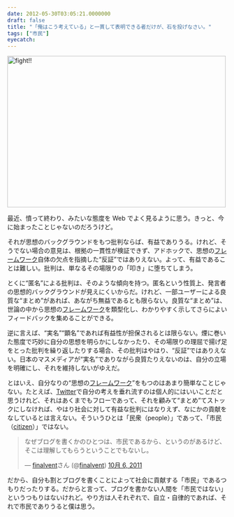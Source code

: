 ```yaml
---
date: 2012-05-30T03:05:21.0000000
draft: false
title: "「俺はこう考えている」と一貫して表明できる者だけが、石を投げなさい。"
tags: ["市民"]
eyecatch: 
---
```

<p><a href="http://www.flickr.com/photos/kirsten_mayhew/4629558836/" title="fight!! by Kirstenn!, on Flickr"><img src="http://farm5.staticflickr.com/4058/4629558836_f34227c298.jpg" width="500" height="346" alt="fight!!"></a></p><p>最近、憤って終わり、みたいな態度を Web でよく見るように思う。きっと、今に始まったことじゃないのだろうけど。</p><p>それが思想のバックグラウンドをもつ批判ならば、有益でありうる。けれど、そうでない場合の意見は、根拠の一貫性が検証できず、アドホックで、思想の<a class="keyword" href="http://d.hatena.ne.jp/keyword/%A5%D5%A5%EC%A1%BC%A5%E0%A5%EF%A1%BC%A5%AF">フレームワーク</a>自体の欠点を指摘した“反証”ではありえない。よって、有益であることは難しい。批判は、単なるその場限りの「叩き」に堕ちてしまう。</p><p>とくに“匿名”による批判は、そのような傾向を持つ。匿名という性質上、発言者の思想的バックグラウンドが見えにくいからだ。けれど、一部ユーザーによる良質な“まとめ”があれば、あながち無益であるとも限らない。良質な“まとめ”は、世論の中から思想の<a class="keyword" href="http://d.hatena.ne.jp/keyword/%A5%D5%A5%EC%A1%BC%A5%E0%A5%EF%A1%BC%A5%AF">フレームワーク</a>を類型化し、わかりやすく示してさらによいフィードバックを集めることができる。</p><p>逆に言えば、“実名”“顕名”であれば有益性が担保されるとは限らない。煙に巻いた態度で巧妙に自分の思想を明らかにしなかったり、その場限りの理屈で揚げ足をとった批判を繰り返したりする場合、その批判はやはり、“反証”ではありえない。日本のマスメディアが“実名”でありながら良質たりえないのは、自分の立場を明確にし、それを維持しないがゆえだ。</p><p>とはいえ、自分なりの“思想の<a class="keyword" href="http://d.hatena.ne.jp/keyword/%A5%D5%A5%EC%A1%BC%A5%E0%A5%EF%A1%BC%A5%AF">フレームワーク</a>”をもつのはあまり簡単なことじゃない。たとえば、<a class="keyword" href="http://d.hatena.ne.jp/keyword/Twitter">Twitter</a>で自分の考えを垂れ流すのは個人的にはいいことだと思うけれど、それはあくまでもフローであって、それを顧みて“まとめ”てストックにしなければ、やはり社会に対して有益な批判にはなりえず、なにかの貢献をなしているとは言えない。そういうひとは「民衆（people）」であって、「市民（<a class="keyword" href="http://d.hatena.ne.jp/keyword/citizen">citizen</a>）」ではない。</p><p><blockquote class="twitter-tweet" lang="ja"><p>なぜブログを書くかのひとつは、市民であるから、というのがあるけど、そこは理解してもらうということでもないし。</p>&mdash; <a class="keyword" href="http://d.hatena.ne.jp/keyword/finalvent">finalvent</a>さん (@<a class="keyword" href="http://d.hatena.ne.jp/keyword/finalvent">finalvent</a>) <a href="https://twitter.com/finalvent/status/121869890767429632" data-datetime="2011-10-06T08:50:20+00:00">10月 6, 2011</a></blockquote><script src="//platform.twitter.com/widgets.js" charset="utf-8"></script></p><p>だから、自分も割とブログを書くことによって社会に貢献する「市民」であるつもりだったりする。だからと言って、ブログを書かない人間を「市民ではない」というつもりはないけれど。やり方は人それぞれで、自立・自律的であれば、それで市民でありうると僕は思う。</p>

